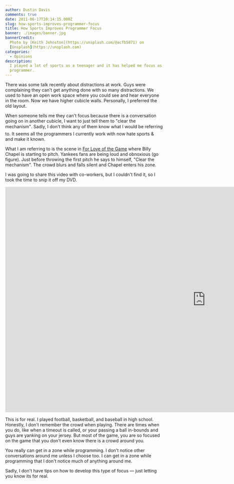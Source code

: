 ```yaml
---
author: Dustin Davis
comments: true
date: 2011-06-17T20:14:15.000Z
slug: how-sports-improves-programmer-focus
title: How Sports Improves Programmer Focus
banner: ./images/banner.jpg
bannerCredit:
  Photo by [Keith Johnston](https://unsplash.com/@acfb5071) on
  [Unsplash](https://unsplash.com)
categories:
  - Opinions
description:
  I played a lot of sports as a teenager and it has helped me focus as a
  programmer.
---
```


There was some talk recently about distractions at work. Guys were complaining
they can't get anything done with so many distractions. We used to have an open
work space where you could see and hear everyone in the room. Now we have higher
cubicle walls. Personally, I preferred the old layout.

When someone tells me they can't focus because there is a conversation going on
in another cubicle, I want to just tell them to "clear the mechanism". Sadly, I
don't think any of them know what I would be referring to. It seems all the
programmers I currently work with now hate sports & and make it known.

What I am referring to is the scene
in [For Love of the Game](http://www.imdb.com/title/tt0126916/) where Billy
Chapel is starting to pitch. Yankees fans are being loud and obnoxious (go
figure). Just before throwing the first pitch he says to himself, "Clear the
mechanism". The crowd blurs and falls silent and Chapel enters his zone.

I was going to share this video with co-workers, but I couldn't find it, so I
took the time to snip it off my DVD.

<iframe
  style="border:none"
  width="1280"
  height="720"
  allow="encrypted-media"
  src="https://content.uplynk.com/player5/6f7GoZieVaq3OqEWbHv8n9ea.html"
></iframe>

This is for real. I played football, basketball, and baseball in high school.
Honestly, I don't remember the crowd when playing. There are times when you do,
like when a timeout is called, or your passing a ball in-bounds and guys are
yanking on your jersey. But most of the game, you are so focused on the game
that you don't even know there is a crowd around you.

You really can get in a zone while programming. I don't notice other
conversations around me unless I choose too. I can get in a zone while
programming that I don't notice much of anything around me.

Sadly, I don't have tips on how to develop this type of focus — just letting you
know its for real.
